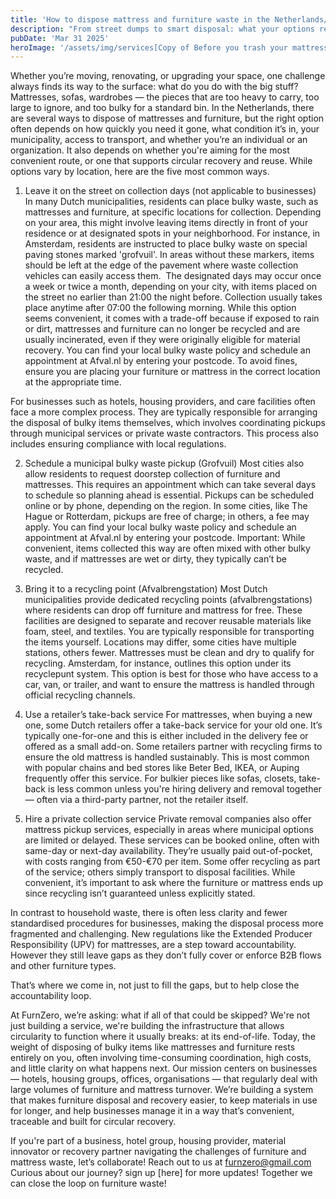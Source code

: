 ```yaml
---
title: 'How to dispose mattress and furniture waste in the Netherlands/Bold'
description: "From street dumps to smart disposal: what your options really are in the Netherlands/Italic"
pubDate: 'Mar 31 2025'
heroImage: '/assets/img/services[Copy of Before you trash your mattress  Read this! (3)](https://github.com/user-attachments/assets/446336de-eeb1-41c3-a787-c5e60406eee7).jpg'
---
```


Whether you’re moving, renovating, or upgrading your space, one challenge always finds its way to the surface: what do you do with the big stuff? Mattresses, sofas, wardrobes — the pieces that are too heavy to carry, too large to ignore, and too bulky for a standard bin. 
In the Netherlands, there are several ways to dispose of mattresses and furniture, but the right option often depends on how quickly you need it gone, what condition it’s in, your municipality, access to transport, and whether you’re an individual or an organization. It also depends on whether you're aiming for the most convenient route, or one that supports circular recovery and reuse. While options vary by location, here are the five most common ways.

1. Leave it on the street on collection days (not applicable to businesses)
In many Dutch municipalities, residents can place bulky waste, such as mattresses and furniture, at specific locations for collection. Depending on your area, this might involve leaving items directly in front of your residence or at designated spots in your neighborhood.​
For instance, in Amsterdam, residents are instructed to place bulky waste on special paving stones marked 'grofvuil'. In areas without these markers, items should be left at the edge of the pavement where waste collection vehicles can easily access them. ​
The designated days may occur once a week or twice a month, depending on your city, with items placed on the street no earlier than 21:00 the night before. Collection usually takes place anytime after 07:00 the following morning.
While this option seems convenient, it comes with a trade-off because if exposed to rain or dirt, mattresses and furniture can no longer be recycled and are usually incinerated, even if they were originally eligible for material recovery. 
You can find your local bulky waste policy and schedule an appointment at Afval.nl by entering your postcode.
To avoid fines, ensure you are placing your furniture or mattress in the correct location at the appropriate time.

For businesses such as hotels, housing providers, and care facilities often face a more complex process. They are typically responsible for arranging the disposal of bulky items themselves, which involves coordinating pickups through municipal services or private waste contractors. This process also includes ensuring compliance with local regulations.

2. Schedule a municipal bulky waste pickup (Grofvuil)
Most cities also allow residents to request doorstep collection of furniture and mattresses. This requires an appointment which can take several days to schedule so planning ahead is essential.
Pickups can be scheduled online or by phone, depending on the region.
In some cities, like The Hague or Rotterdam, pickups are free of charge; in others, a fee may apply.
You can find your local bulky waste policy and schedule an appointment at Afval.nl by entering your postcode.
Important: While convenient, items collected this way are often mixed with other bulky waste, and if mattresses are wet or dirty, they typically can’t be recycled.

3. Bring it to a recycling point (Afvalbrengstation)
Most Dutch municipalities provide dedicated recycling points (afvalbrengstations) where residents can drop off furniture and mattress for free. These facilities are designed to separate and recover reusable materials like foam, steel, and textiles.
You are typically responsible for transporting the items yourself.
Locations may differ, some cities have multiple stations, others fewer.
Mattresses must be clean and dry to qualify for recycling. Amsterdam, for instance, outlines this option under its recyclepunt system.
This option is best for those who have access to a car, van, or trailer, and want to ensure the mattress is handled through official recycling channels.

4. Use a retailer’s take-back service
For mattresses, when buying a new one, some Dutch retailers offer a take-back service for your old one.
It’s typically one-for-one and this is either included in the delivery fee or offered as a small add-on.
Some retailers partner with recycling firms to ensure the old mattress is handled sustainably. This is most common with popular chains and bed stores like Beter Bed, IKEA, or Auping frequently offer this service.
For bulkier pieces like sofas, closets, take-back is less common unless you're hiring delivery and removal together — often via a third-party partner, not the retailer itself. 

5. Hire a private collection service
Private removal companies also offer mattress pickup services, especially in areas where municipal options are limited or delayed.
These services can be booked online, often with same-day or next-day availability.
They’re usually paid out-of-pocket, with costs ranging from €50-€70 per item.
Some offer recycling as part of the service; others simply transport to disposal facilities.
While convenient, it’s important to ask where the furniture or mattress ends up since recycling isn’t guaranteed unless explicitly stated.

In contrast to household waste, there is often less clarity and fewer standardised procedures for businesses, making the disposal process more fragmented and challenging. New regulations like the Extended Producer Responsibility (UPV) for mattresses, are a step toward accountability. However they still leave gaps as they don’t fully cover or enforce B2B flows and other furniture types.

That’s where we come in, not just to fill the gaps, but to help close the accountability loop.

At FurnZero, we’re asking: what if all of that could be skipped?
We're not just building a service, we're building the infrastructure that allows circularity to function where it usually breaks: at its end-of-life. Today, the weight of disposing of bulky items like mattresses and furniture rests entirely on you, often involving time-consuming coordination, high costs, and little clarity on what happens next. 
Our mission centers on businesses — hotels, housing groups, offices, organisations — that regularly deal with large volumes of furniture and mattress turnover. We’re building a system that makes furniture disposal and recovery easier, to keep materials in use for longer, and help businesses manage it in a way that’s convenient, traceable and built for circular recovery. 

If you're part of a business, hotel group, housing provider, material innovator or recovery partner navigating the challenges of furniture and mattress waste, let’s collaborate! Reach out to us at furnzero@gmail.com Curious about our journey? sign up [here] for more updates! Together we can close the loop on furniture waste! 

